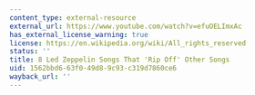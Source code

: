 ```yaml
---
content_type: external-resource
external_url: https://www.youtube.com/watch?v=efuOELImxAc
has_external_license_warning: true
license: https://en.wikipedia.org/wiki/All_rights_reserved
status: ''
title: 8 Led Zeppelin Songs That 'Rip Off' Other Songs
uid: 1562bbd6-63f0-49d8-9c93-c319d7860ce6
wayback_url: ''
---
```

